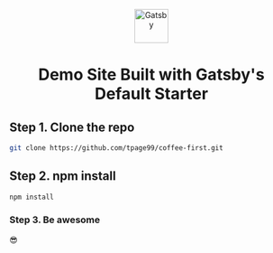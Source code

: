 <p align="center">
  <a href="https://www.gatsbyjs.org">
    <img alt="Gatsby" src="https://www.gatsbyjs.org/monogram.svg" width="60" />
  </a>
</p>
<h1 align="center">
  Demo Site Built with Gatsby's Default Starter
</h1>

## Step 1. Clone the repo

```sh
git clone https://github.com/tpage99/coffee-first.git
```

## Step 2. npm install

```sh
npm install
```

### Step 3. Be awesome

😎
